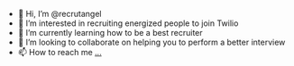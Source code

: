 - 👋 Hi, I’m @recrutangel
- 👀 I’m interested in recruiting energized people to join Twilio
- 🌱 I’m currently learning how to be a best recruiter
- 💞️ I’m looking to collaborate on helping you to perform a better interview
- 📫 How to reach me [...](https://www.linkedin.com/in/angel-ohara/)

<!---
recrutangel/recrutangel is a ✨ special ✨ repository because its `README.md` (this file) appears on your GitHub profile.
You can click the Preview link to take a look at your changes.
--->
